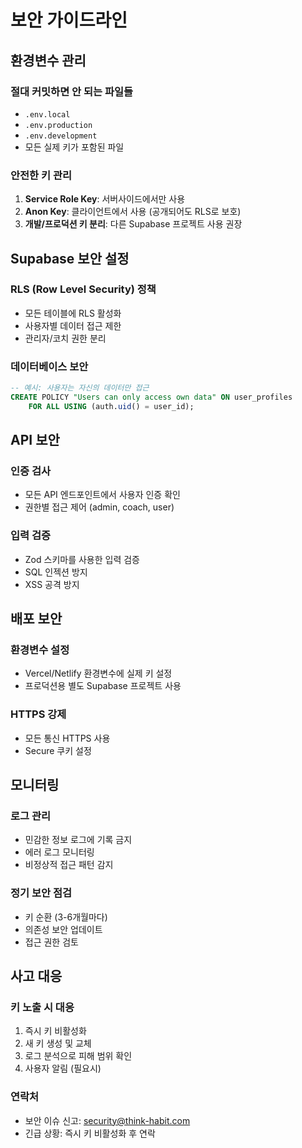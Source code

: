 # 보안 가이드라인

## 환경변수 관리

### 절대 커밋하면 안 되는 파일들

- `.env.local`
- `.env.production`
- `.env.development`
- 모든 실제 키가 포함된 파일

### 안전한 키 관리

1. **Service Role Key**: 서버사이드에서만 사용
2. **Anon Key**: 클라이언트에서 사용 (공개되어도 RLS로 보호)
3. **개발/프로덕션 키 분리**: 다른 Supabase 프로젝트 사용 권장

## Supabase 보안 설정

### RLS (Row Level Security) 정책

- 모든 테이블에 RLS 활성화
- 사용자별 데이터 접근 제한
- 관리자/코치 권한 분리

### 데이터베이스 보안

```sql
-- 예시: 사용자는 자신의 데이터만 접근
CREATE POLICY "Users can only access own data" ON user_profiles
    FOR ALL USING (auth.uid() = user_id);
```

## API 보안

### 인증 검사

- 모든 API 엔드포인트에서 사용자 인증 확인
- 권한별 접근 제어 (admin, coach, user)

### 입력 검증

- Zod 스키마를 사용한 입력 검증
- SQL 인젝션 방지
- XSS 공격 방지

## 배포 보안

### 환경변수 설정

- Vercel/Netlify 환경변수에 실제 키 설정
- 프로덕션용 별도 Supabase 프로젝트 사용

### HTTPS 강제

- 모든 통신 HTTPS 사용
- Secure 쿠키 설정

## 모니터링

### 로그 관리

- 민감한 정보 로그에 기록 금지
- 에러 로그 모니터링
- 비정상적 접근 패턴 감지

### 정기 보안 점검

- 키 순환 (3-6개월마다)
- 의존성 보안 업데이트
- 접근 권한 검토

## 사고 대응

### 키 노출 시 대응

1. 즉시 키 비활성화
2. 새 키 생성 및 교체
3. 로그 분석으로 피해 범위 확인
4. 사용자 알림 (필요시)

### 연락처

- 보안 이슈 신고: security@think-habit.com
- 긴급 상황: 즉시 키 비활성화 후 연락
